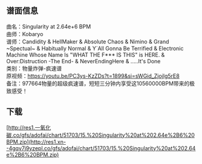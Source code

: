 ## 谱面信息
曲名：Singularity at 2.64e+6 BPM<br>
曲师：Kobaryo<br>
谱师：Candidity & HellMaker & Absolute Chaos & Nimino & Grand ~Spectual~ & Habitually Normal & Y`All Gonna Be Terrified & Electronic Machine Whose Name Is "WHAT THE F*** IS THIS" is HERE. & Over:Distruction -The End- & NeverEndingHere & .....It's Done<br>
类别：物量炸弹-疯速谱<br>
原视频：<https://youtu.be/PC3ys-KzZDs?t=1899&si=sWGid_ZjojIg5rE8><br>
备注：977664物量的超级疯速谱，短短三分钟内享受这10560000BPM带来的极致感受！<br>


## 下载
[http://res1.一氧化碳.co/gfs/adofai/chart/51703/15.%20Singularity%20at%202.64e%2B6%20BPM.zip](http://res1.xn--4gqv7j9yzepl.co/gfs/adofai/chart/51703/15.%20Singularity%20at%202.64e%2B6%20BPM.zip)


